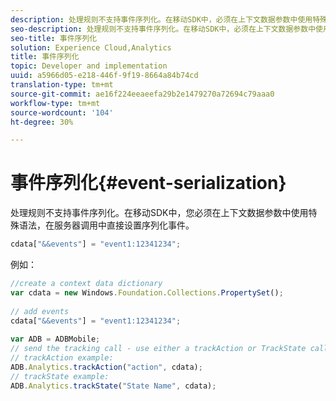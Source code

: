 ```yaml
---
description: 处理规则不支持事件序列化。在移动SDK中，必须在上下文数据参数中使用特殊语法直接在服务器调用中设置序列化事件。
seo-description: 处理规则不支持事件序列化。在移动SDK中，必须在上下文数据参数中使用特殊语法直接在服务器调用中设置序列化事件。
seo-title: 事件序列化
solution: Experience Cloud,Analytics
title: 事件序列化
topic: Developer and implementation
uuid: a5966d05-e218-446f-9f19-8664a84b74cd
translation-type: tm+mt
source-git-commit: ae16f224eeaeefa29b2e1479270a72694c79aaa0
workflow-type: tm+mt
source-wordcount: '104'
ht-degree: 30%

---
```



# 事件序列化{#event-serialization}

处理规则不支持事件序列化。在移动SDK中，您必须在上下文数据参数中使用特殊语法，在服务器调用中直接设置序列化事件。

```js
cdata["&&events"] = "event1:12341234";
```

例如：

```js
//create a context data dictionary 
var cdata = new Windows.Foundation.Collections.PropertySet(); 
 
// add events 
cdata["&&events"] = "event1:12341234"; 
 
var ADB = ADBMobile; 
// send the tracking call - use either a trackAction or TrackState call. 
// trackAction example: 
ADB.Analytics.trackAction("action", cdata); 
// trackState example: 
ADB.Analytics.trackState("State Name", cdata);
```

